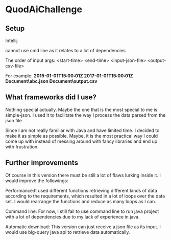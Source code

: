 # QuodAiChallenge

## Setup

Intellij

cannot use cmd line as it relates to a lot of dependencies

The order of input args:
\<start-time> \<end-time> \<input-json-file> \<output-csv-file>
  
For example: __2015-01-01T15:00:01Z 2017-01-01T15:00:01Z Document\abc.json Document\output.csv__

## What frameworks did I use?

Nothing special actually. Maybe the one that is the most special to me is simple-json. I used it to facilitate the way I process the data parsed from the json file

Since I am not really familiar with Java and have limited time. I decided to make it as simple as possible. Maybe, it is the most practical way I could come up with instead of messing around with fancy libraries and end up with frustration.

## Further improvements

Of course in this version there must be still a lot of flaws lurking inside it. I would improve the followings:

  Performance:It used different functions retrieving different kinds of data according to the requirements, which resulted in a lot of loops over the data set. I would rearrange the functions and reduce as many loops as I can.
  
  Command line: For now, I still fail to use command line to run java project with a lot of dependencies due to my lack of experience in java.
  
  Automatic download: This version can just receive a json file as its input. I would use big-query java api to retrieve data automatically.
  
  
